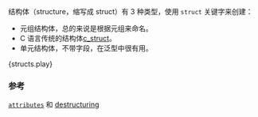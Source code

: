 结构体（structure，缩写成 struct）有 3 种类型，使用 `struct` 关键字来创建：

* 元组结构体，总的来说是根据元组来命名。
* C 语言传统的结构体[c_struct]。
* 单元结构体，不带字段，在泛型中很有用。

{structs.play}

### 参考

[`attributes`][attributes] 和 [destructuring][destructuring]

[attributes]: ../attribute.html
[c_struct]: http://en.wikipedia.org/wiki/Struct_(C_programming_language)
[destructuring]: ../flow_control/match/destructuring.html
